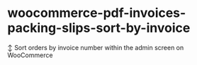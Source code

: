# woocommerce-pdf-invoices-packing-slips-sort-by-invoice
:arrow_up_down: Sort orders by invoice number within the admin screen on WooCommerce
